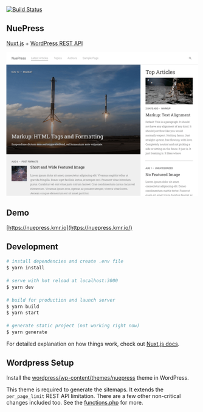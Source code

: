 <p align="left">
  <a href="https://travis-ci.org/krestaino/nuepress"><img src="https://travis-ci.org/krestaino/nuepress.svg?branch=master" alt="Build Status"></a>
</p>

## NuePress

[Nuxt.js](https://github.com/nuxt/nuxt.js) + [WordPress REST API](https://developer.wordpress.org/rest-api/)

![Screenshot](wordpress/wp-content/themes/nuepress/screenshot.png)

## Demo

[https://nuepress.kmr.io](https://nuepress.kmr.io/)

## Development

```bash
# install dependencies and create .env file
$ yarn install

# serve with hot reload at localhost:3000
$ yarn dev

# build for production and launch server
$ yarn build
$ yarn start

# generate static project (not working right now)
$ yarn generate
```

For detailed explanation on how things work, check out [Nuxt.js docs](https://nuxtjs.org).

## Wordpress Setup

Install the [wordpress/wp-content/themes/nuepress](wordpress/wp-content/themes/nuepress) theme in WordPress.

This theme is required to generate the sitemaps. It extends the `per_page_limit` REST API limitation. There are a few other non-critical changes included too. See the [functions.php](wordpress/wp-content/themes/nuepress/functions.php) for more.
